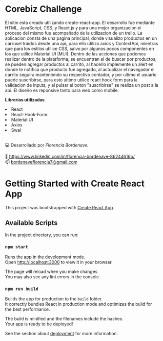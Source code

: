 #  Corebiz Challenge
El sitio esta creado utilizando create-react-app. El desarrollo fue mediante HTML, JavaScript, CSS, y React.js y para una mejor organizacion el proceso del mismo fue acompañado de la utilizacion de un trello. La aplicacion consta de una pagina principal, donde visualizo productos en un carrusel traidos desde una api, para ello utilizo axios y ContextApi, mientras que para los estilos utilice CSS, salvo por algunos pocos componentes en los que utilice Material UI (MUI). Dentro de las acciones que podemos realizar dentro de la plataforma, se encuentran el de buscar por productos, se pueden agregar productos al carrito, al hacerlo implemente un alert en donde te notifica que producto fue agregado, al actualizar el navegador el carrito seguira manteniendo su respectivo contador, y por ultimo el usuario puede suscribirse, para esto ultimo utilice react hook form para la validacion de inputs, y al pulsar el boton "suscribirse" se realiza un post a la api. El diseño es reponsive tanto para web como mobile.
 

**Librerías utilizadas** <br/>
<li> React </li>
<li> React-Hook-Form </li>
<li> Material UI </li>
<li> Axios </li>
<li> Swal </li>

 <br/>

💻 Desarrollado por
*Florencia Bordenave.*
 
🔗 https://www.linkedin.com/in/florencia-bordenave-86244616b/
<br/>
📫 bordenaveflorencia7@gmail.com


# Getting Started with Create React App

This project was bootstrapped with [Create React App](https://github.com/facebook/create-react-app).

## Available Scripts

In the project directory, you can run:

### `npm start`

Runs the app in the development mode.\
Open [http://localhost:3000](http://localhost:3000) to view it in your browser.

The page will reload when you make changes.\
You may also see any lint errors in the console.
 
### `npm run build`

Builds the app for production to the `build` folder.\
It correctly bundles React in production mode and optimizes the build for the best performance.

The build is minified and the filenames include the hashes.\
Your app is ready to be deployed!

See the section about [deployment](https://facebook.github.io/create-react-app/docs/deployment) for more information.
